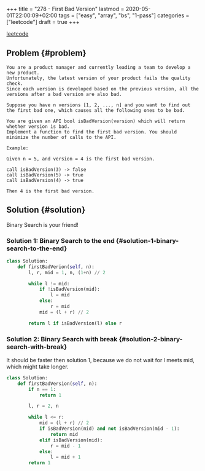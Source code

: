 +++
title = "278 - First Bad Version"
lastmod = 2020-05-01T22:00:09+02:00
tags = ["easy", "array", "bs", "1-pass"]
categories = ["leetcode"]
draft = true
+++

[leetcode](https://leetcode.com/problems/first-bad-version/)


## Problem {#problem}

```text
You are a product manager and currently leading a team to develop a new product.
Unfortunately, the latest version of your product fails the quality check.
Since each version is developed based on the previous version, all the versions after a bad version are also bad.

Suppose you have n versions [1, 2, ..., n] and you want to find out the first bad one, which causes all the following ones to be bad.

You are given an API bool isBadVersion(version) which will return whether version is bad.
Implement a function to find the first bad version. You should minimize the number of calls to the API.

Example:

Given n = 5, and version = 4 is the first bad version.

call isBadVersion(3) -> false
call isBadVersion(5) -> true
call isBadVersion(4) -> true

Then 4 is the first bad version.
```


## Solution {#solution}

Binary Search is your friend!


### Solution 1: Binary Search to the end {#solution-1-binary-search-to-the-end}

```python
class Solution:
    def firstBadVerion(self, n):
        l, r, mid = 1, n, (1+n) // 2

        while l != mid:
            if !isBadVersion(mid):
                l = mid
            else:
                r = mid
            mid = (l + r) // 2

        return l if isBadVersion(l) else r
```


### Solution 2: Binary Search with break {#solution-2-binary-search-with-break}

It should be faster then solution 1, because we do not wait for l meets mid, which might take longer.

```python
class Solution:
    def firstBadVersion(self, n):
        if n == 1:
            return 1

        l, r = 2, n

        while l <= r:
            mid = (l + r) // 2
            if isBadVersion(mid) and not isBadVersion(mid - 1):
                return mid
            elif isBadVersion(mid):
                r = mid - 1
            else:
                l = mid + 1
        return 1
```
